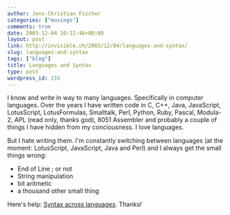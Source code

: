 ```yaml
---
author: Jens-Christian Fischer
categories: ["musings"]
comments: true
date: 2003-12-04 10:12:46+00:00
layout: post
link: http://invisible.ch/2003/12/04/languages-and-syntax/
slug: languages-and-syntax
tags: ["blog"]
title: Languages and Syntax
type: post
wordpress_id: 215
---
```


I know and write in way to many languages. Specifically in computer languages. Over the years I have written code in C, C++, Java, JavaScript, LotusScript, LotusFormulas, Smalltalk, Perl, Python, Ruby, Pascal, Modula-2, APL (read only, thanks god), 8051 Assembler and probably a couple of things I have hidden from my conciousness. I love languages.

But I hate writing them. I'm constantly switching between languages (at the moment: LotusScript, JavaScript, Java and Perl) and I always get the small things wrong:

  * End of Line ; or not
  * String manipulation
  * bit aritmetic
  * a thousand other small thing


Here's help: [Syntax across languages](http://merd.net/pixel/language-study/syntax-across-languages/). Thanks!
